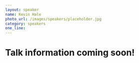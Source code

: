 ```yaml
---
layout: speaker
name: Kevin Hale
photo_url: /images/speakers/placeholder.jpg
category: speakers
one_line:
---
```


# Talk information coming soon!
